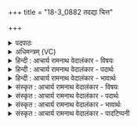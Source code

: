 +++
title = "18-3_0882 तदद्या चित्त"

+++
<details><summary>पदपाठः</summary>

त꣢त्। अ꣣द्य꣢। अ꣣। द्य꣢। चि꣣त्। ते। उक्थि꣡नः꣢। अ꣡नु꣢꣯। स्तु꣡वन्ति। पूर्व꣡था꣢। वृ꣡ष꣢꣯पत्नीः। वृ꣡ष꣢꣯। प꣣त्नीः। अपः꣢। ज꣢य। दिवे꣡दि꣢वे। दि꣣वे꣢। दि꣣वे। ८८२।
</details>

<details><summary>अधिमन्त्रम् (VC)</summary>

- इन्द्रः
- गोषूक्त्यश्वसूक्तिनौ काण्वायनौ
- उष्णिक्
- ऋषभः
</details>

<details><summary>हिन्दी : आचार्य रामनाथ वेदालंकार - विषयः</summary>

अगले मन्त्र में फिर उन्हीं परमेश्वर,आचार्य और राजा को सम्बोधन है।
</details>

<details><summary>हिन्दी : आचार्य रामनाथ वेदालंकार - पदार्थः</summary>

पदार्थान्वयभाषाः -  हे इन्द्र अर्थात् परमात्मन् आचार्य वा राजन् ! (पूर्वथा) पूर्वकाल के समान (अद्य) आज भी (उक्थिनः) स्तोताजन, शास्त्रों का अध्ययन करनेवाले शिष्यजन वा प्रशंसक प्रजाजन (ते) आपके (तत्) उस आनन्द-ज्ञान-बल-धन-प्रदान आदि के कर्म की (अनु स्तुवन्ति) अनुक्रम से स्तुति करते हैं। आप (दिवे दिवे) प्रतिदिन (वृषपत्नीः) वृष अर्थात् धर्म जिनका रक्षक है, ऐसे (अपः) कर्मों को (जय) वश में कीजिए व हमें प्राप्त कराइये, जैसे सूर्यरूप इन्द्र (वृषपत्नीः) बादल जिनका पति है, ऐसे (अपः) जलों को वश करता तथा बरसाता है ॥३॥ इस मन्त्र में श्लिष्ट व्यङ्ग्योपमालङ्कार है ॥३॥
</details>

<details><summary>हिन्दी : आचार्य रामनाथ वेदालंकार - भावार्थः</summary>

भावार्थभाषाः -  जैसे परमेश्वर सबके हृदय में धर्म की प्ररेणा करता है,वैसे ही गुरुजनों को शिष्यों में और राजा को प्रजाजनों में धर्म की प्रेरणा सदा करनी चाहिए ॥३॥
</details>

<details><summary>संस्कृत : आचार्य रामनाथ वेदालंकार - विषयः</summary>

अथ पुनरपि त एव सम्बोध्यन्ते।
</details>

<details><summary>संस्कृत : आचार्य रामनाथ वेदालंकार - पदार्थः</summary>

पदार्थान्वयभाषाः -  हे इन्द्र परमात्मन्, आचार्य राजन् वा ! (पूर्वथा) पूर्वस्मिन् काले इव (अद्य) अस्मिन् कालेऽपि (उक्थिनः) स्तोतारो जनाः, शास्त्राध्येतारः शिष्याः, प्रशंसकाः प्रजाजना वा (ते) तव (तत्) आनन्दज्ञानबलधनप्रदानादिकं कर्म (अनु स्तुवन्ति) अनुक्रमेण कीर्तयन्ति। त्वम् (दिवेदिवे) प्रतिदिनम् (वृषपत्नीः) वृषो धर्मः पतिः रक्षको यासां ताः (अपः) कर्माणि (जय) वशे कुरु, अस्मान् प्रापय, यथा सूर्यरूपः इन्द्रः (वृषपत्नीः) वृषो मेघः पतिर्यासां ताः (अपः) उदकानि जयति वशीकरोति, वशीकृत्य च वर्षति ॥३॥ अत्र श्लिष्टा व्यङ्ग्योपमा ॥३॥
</details>

<details><summary>संस्कृत : आचार्य रामनाथ वेदालंकार - भावार्थः</summary>

भावार्थभाषाः -  यथा परमेश्वरः सर्वेषां हृदि धर्मप्रेरणां करोति तथैव गुरुभिः शिष्येषु नृपेण च प्रजाजनेषु धर्मप्रेरणा सदैव कार्या ॥३॥
</details>

<details><summary>संस्कृत : आचार्य रामनाथ वेदालंकार - पादटिप्पनी</summary>

टिप्पणी:   १. ऋ० ८।१५।६,अथ० २०।६१।३।
</details>